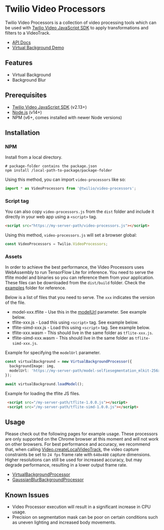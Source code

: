 # Twilio Video Processors

Twilio Video Processors is a collection of video processing tools which can be used with [Twilio Video JavaScript SDK](https://github.com/twilio/twilio-video.js) to apply transformations and filters to a VideoTrack.

* [API Docs](https://twilio.github.io/video-processors.js/)
* [Virtual Background Demo](https://twilio.github.io/video-processors.js/examples/virtualbackground/)

## Features

- Virtual Background
- Background Blur

## Prerequisites

* [Twilio Video JavaScript SDK](https://github.com/twilio/twilio-video.js) (v2.13+)
* [Node.js](https://nodejs.org) (v14+)
* NPM (v6+, comes installed with newer Node versions)

## Installation

### NPM

Install from a local directory.

```
# package-folder contains the package.json
npm install /local-path-to-package/package-folder

```

Using this method, you can import `video-processors` like so:

```ts
import * as VideoProcessors from '@twilio/video-processors';
```

### Script tag

You can also copy `video-processors.js` from the `dist` folder and include it directly in your web app using a `<script>` tag.

 ```html
 <script src="https://my-server-path/video-processors.js"></script>
 ```

 Using this method, `video-processors.js` will set a browser global:
 
 ```ts
 const VideoProcessors = Twilio.VideoProcessors;
 ```

### Assets

In order to achieve the best performance, the Video Processors uses WebAssembly to run TensorFlow Lite for inference. You need to serve the tflite model and binaries so you can reference them from your application. These files can be downloaded from the `dist/build` folder. Check the [examples](examples) folder for reference.

Below is a list of files that you need to serve. The `xxx` indicates the version of the file.

* model-xxx.tflite - Use this in the [modelUrl](https://twilio.github.io/video-processors.js/interfaces/virtualbackgroundprocessoroptions.html#modelurl) parameter. See example below.
* tflite-xxx.js - Load this using `<script>` tag. See example below.
* tflite-simd-xxx.js - Load this using `<script>` tag. See example below.
* tflite-xxx.wasm - This should live in the same folder as `tflite-xxx.js`.
* tflite-simd-xxx.wasm - This should live in the same folder as `tflite-simd-xxx.js`.

Example for specifying the `modelUrl` parameter.

```ts
const virtualBackground = new VirtualBackgroundProcessor({
  backgroundImage: img,
  modelUrl: 'https://my-server-path/model-selfiesegmentation_mlkit-256x256-2021_01_19-v1215.f16.tflite'
});

await virtualBackground.loadModel();
```

Example for loading the tflite JS files.

```html
 <script src="/my-server-path/tflite-1.0.0.js"></script>
 <script src="/my-server-path/tflite-simd-1.0.0.js"></script>
```

## Usage

Please check out the following pages for example usage. These processors are only supported on the Chrome browser at this moment and will not work on other browsers. For best performance and accuracy, we recommend that, when calling [Video.createLocalVideoTrack](https://sdk.twilio.com/js/video/releases/2.13.1/docs/module-twilio-video.html#.createLocalVideoTrack__anchor), the video capture constraints be set to `24 fps` frame rate with `640x480` capture dimensions. Higher resolutions can still be used for increased accuracy, but may degrade performance, resulting in a lower output frame rate.

* [VirtualBackgroundProcessor](https://twilio.github.io/video-processors.js/classes/virtualbackgroundprocessor.html)
* [GaussianBlurBackgroundProcessor](https://twilio.github.io/video-processors.js/classes/gaussianblurbackgroundprocessor.html)

## Known Issues

* Video Processor execution will result in a significant increase in CPU usage.
* Precision on segmentation mask can be poor on certain conditions such as uneven lighting and increased body movements.
